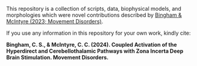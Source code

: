 This repository is a collection of scripts, data, biophysical models, and morphologies which were novel contributions described by [Bingham & McIntyre (2023; Movement Disorders)](https://movementdisorders.onlinelibrary.wiley.com/doi/full/10.1002/mds.29717?casa_token=5CuemWuV07YAAAAA%3AFdtrdr4lJQlpnZTMR2_x0KJP-mE__ofl6oXC45tuM_J1ceDa3PIwm9rknuRTu23CaUPk7mJBgId4sjQ). 

If you use any information in this repository for your own work, kindly cite:


**Bingham, C. S., & McIntyre, C. C. (2024). Coupled Activation of the Hyperdirect and Cerebellothalamic Pathways with Zona Incerta Deep Brain Stimulation. Movement Disorders.**